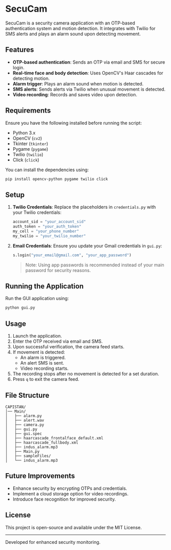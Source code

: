 # SecuCam

SecuCam is a security camera application with an OTP-based authentication system and motion detection. It integrates with Twilio for SMS alerts and plays an alarm sound upon detecting movement.

## Features
- **OTP-based authentication**: Sends an OTP via email and SMS for secure login.
- **Real-time face and body detection**: Uses OpenCV's Haar cascades for detecting motion.
- **Alarm trigger**: Plays an alarm sound when motion is detected.
- **SMS alerts**: Sends alerts via Twilio when unusual movement is detected.
- **Video recording**: Records and saves video upon detection.

## Requirements

Ensure you have the following installed before running the script:

- Python 3.x
- OpenCV (`cv2`)
- Tkinter (`tkinter`)
- Pygame (`pygame`)
- Twilio (`twilio`)
- Click (`click`)

You can install the dependencies using:
```sh
pip install opencv-python pygame twilio click
```

## Setup

1. **Twilio Credentials**: Replace the placeholders in `credentials.py` with your Twilio credentials:
   ```python
   account_sid = "your_account_sid"
   auth_token = "your_auth_token"
   my_cell = "your_phone_number"
   my_twilio = "your_twilio_number"
   ```

2. **Email Credentials**: Ensure you update your Gmail credentials in `gui.py`:
   ```python
   s.login("your_email@gmail.com", "your_app_password")
   ```
   > Note: Using app passwords is recommended instead of your main password for security reasons.

## Running the Application

Run the GUI application using:
```sh
python gui.py
```

## Usage

1. Launch the application.
2. Enter the OTP received via email and SMS.
3. Upon successful verification, the camera feed starts.
4. If movement is detected:
   - An alarm is triggered.
   - An alert SMS is sent.
   - Video recording starts.
5. The recording stops after no movement is detected for a set duration.
6. Press `q` to exit the camera feed.

## File Structure
```
CAPISTAN/
│── Main/
│   ├── alarm.py
│   ├── alert.wav
│   ├── camera.py
│   ├── gui.py
│   ├── gui.spec
│   ├── haarcascade_frontalface_default.xml
│   ├── haarcascade_fullbody.xml
│   ├── indus_alarm.mp3
│   ├── Main.py
│   ├── sampleFiles/
│   └── indus_alarm.mp3
```

## Future Improvements
- Enhance security by encrypting OTPs and credentials.
- Implement a cloud storage option for video recordings.
- Introduce face recognition for improved security.

## License
This project is open-source and available under the MIT License.

---
Developed for enhanced security monitoring.

